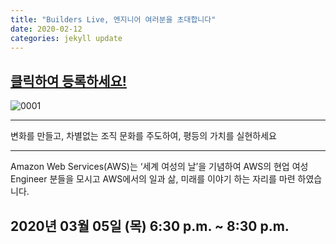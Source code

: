 ```yaml
---
title: "Builders Live, 엔지니어 여러분을 초대합니다"
date: 2020-02-12 
categories: jekyll update
---
```


## **[클릭하여 등록하세요!](https://lnkd.in/fJ-82Wi)**

![0001](https://user-images.githubusercontent.com/59952655/74633357-cd5afc80-51a4-11ea-85c9-db351f00e6f1.jpg)

---------------------------------------
변화를 만들고,
차별없는 조직 문화를 주도하여,
평등의 가치를 실현하세요

---------------------------------------
Amazon Web Services(AWS)는 ‘세계 여성의 날’을 기념하여 AWS의 현업 여성 Engineer 분들을 모시고 AWS에서의 일과 삶, 미래를 이야기 하는 자리를 마련 하였습니다. 

2020년 03월 05일 (목) 6:30 p.m. ~ 8:30 p.m.
-----------------------------------------------
